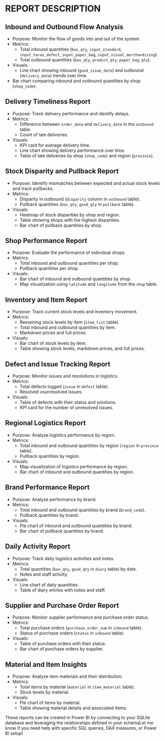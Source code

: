 # REPORT DESCRIPTION

## Inbound and Outbound Flow Analysis

- Purpose: Monitor the flow of goods into and out of the system.
- Metrics:
  - Total inbound quantities (`box_qty`, `input_standard`, `input_taras_defect`, `input_paper_bag`, `input_visual_merchandising`).
  - Total outbound quantities (`box_qty`, `product_qty`, `paper_bag_qty`).
- Visuals:
  - Line chart showing inbound (`good_issue_date`) and outbound (`delivery_date`) trends over time.
- Bar chart comparing inbound and outbound quantities by shop (`shop_code`).

## Delivery Timeliness Report

- Purpose: Track delivery performance and identify delays.
- Metrics:
  - Difference between `order_date` and `delivery_date` in the `outbound` table.
  - Count of late deliveries.
- Visuals:
  - KPI card for average delivery time.
  - Line chart showing delivery performance over time.
  - Table of late deliveries by shop (`shop_code`) and region (`province`).

## Stock Disparity and Pullback Report

- Purpose: Identify mismatches between expected and actual stock levels and track pullbacks.
- Metrics:
  - Disparity in outbound (`disparity` column in `outbound` table).
  - Pullback quantities (`box_qty`, `good_qty` in `pullback` table).
- Visuals:
  - Heatmap of stock disparities by shop and region.
  - Table showing shops with the highest disparities.
  - Bar chart of pullback quantities by shop.

## Shop Performance Report

- Purpose: Evaluate the performance of individual shops.
- Metrics:
  - Total inbound and outbound quantities per shop.
  - Pullback quantities per shop.
- Visuals:
  - Bar chart of inbound and outbound quantities by shop.
  - Map visualization using `latitude` and `longitude` from the `shop` table.

## Inventory and Item Report

- Purpose: Track current stock levels and inventory movement.
- Metrics:
  - Remaining stock levels by item (`item_list` table).
  - Total inbound and outbound quantities by item.
  - Markdown prices and full prices.
- Visuals:
  - Bar chart of stock levels by item.
  - Table showing stock levels, markdown prices, and full prices.

## Defect and Issue Tracking Report

- Purpose: Monitor issues and resolutions in logistics.
- Metrics:
  - Total defects logged (`issue` in `defect` table).
  - Resolved vsunresolved issues.
- Visuals:
  - Table of defects with their status and solutions.
  - KPI card for the number of unresolved issues.

## Regional Logistics Report

- Purpose: Analyze logistics performance by region.
- Metrics:
  - Total inbound and outbound quantities by region (`region` in `province` table).
  - Pullback quantities by region.
- Visuals:
  - Map visualization of logistics performance by region.
  - Bar chart of inbound and outbound quantities by region.

## Brand Performance Report

- Purpose: Analyze performance by brand.
- Metrics:
  - Total inbound and outbound quantities by brand (`brand_code`).
  - Pullback quantities by brand.
- Visuals:
  - Pie chart of inbound and outbound quantities by brand.
  - Bar chart of pullback quantities by brand.

## Daily Activity Report

- Purpose: Track daily logistics activities and notes.
- Metrics:
  - Total quantities (`box_qty`, `good_qty` in `diary` table) by date.
  - Notes and staff activity.
- Visuals:
  - Line chart of daily quantities.
  - Table of diary entries with notes and staff.

## Supplier and Purchase Order Report

- Purpose: Monitor supplier performance and purchase order status.
- Metrics:
  - Total purchase orders (`purchase_order_num` in `inbound` table).
  - Status of purchase orders (`status` in `inbound` table).
- Visuals:
  - Table of purchase orders with their status.
  - Bar chart of purchase orders by supplier.

## Material and Item Insights

- Purpose: Analyze item materials and their distribution.
- Metrics:
  - Total items by material (`material` in `item_material` table).
  - Stock levels by material.
- Visuals:
  - Pie chart of items by material.
  - Table showing material details and associated items.

These reports can be created in Power BI by connecting to your SQLite database and leveraging the relationships defined in your schemaLet me know if you need help with specific SQL queries, DAX measures, or Power BI setup!
